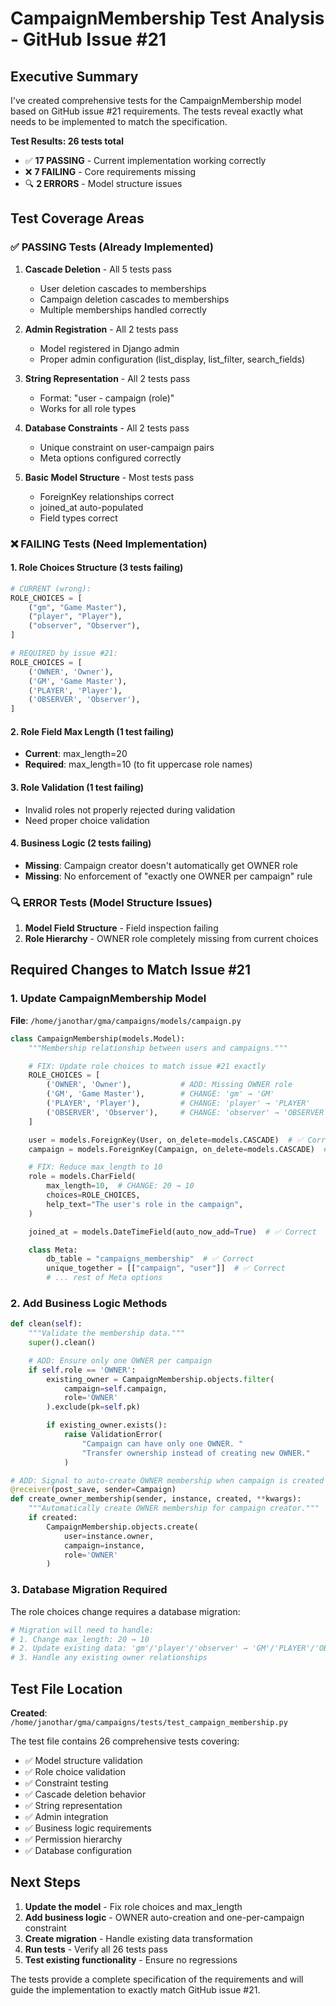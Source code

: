 # CampaignMembership Test Analysis - GitHub Issue #21

## Executive Summary

I've created comprehensive tests for the CampaignMembership model based on GitHub issue #21 requirements. The tests reveal exactly what needs to be implemented to match the specification.

**Test Results: 26 tests total**
- ✅ **17 PASSING** - Current implementation working correctly
- ❌ **7 FAILING** - Core requirements missing
- 🔍 **2 ERRORS** - Model structure issues

## Test Coverage Areas

### ✅ PASSING Tests (Already Implemented)

1. **Cascade Deletion** - All 5 tests pass
   - User deletion cascades to memberships
   - Campaign deletion cascades to memberships
   - Multiple memberships handled correctly

2. **Admin Registration** - All 2 tests pass
   - Model registered in Django admin
   - Proper admin configuration (list_display, list_filter, search_fields)

3. **String Representation** - All 2 tests pass
   - Format: "user - campaign (role)"
   - Works for all role types

4. **Database Constraints** - All 2 tests pass
   - Unique constraint on user-campaign pairs
   - Meta options configured correctly

5. **Basic Model Structure** - Most tests pass
   - ForeignKey relationships correct
   - joined_at auto-populated
   - Field types correct

### ❌ FAILING Tests (Need Implementation)

#### 1. **Role Choices Structure** (3 tests failing)
```python
# CURRENT (wrong):
ROLE_CHOICES = [
    ("gm", "Game Master"),
    ("player", "Player"),
    ("observer", "Observer"),
]

# REQUIRED by issue #21:
ROLE_CHOICES = [
    ('OWNER', 'Owner'),
    ('GM', 'Game Master'),
    ('PLAYER', 'Player'),
    ('OBSERVER', 'Observer'),
]
```

#### 2. **Role Field Max Length** (1 test failing)
- **Current**: max_length=20
- **Required**: max_length=10 (to fit uppercase role names)

#### 3. **Role Validation** (1 test failing)
- Invalid roles not properly rejected during validation
- Need proper choice validation

#### 4. **Business Logic** (2 tests failing)
- **Missing**: Campaign creator doesn't automatically get OWNER role
- **Missing**: No enforcement of "exactly one OWNER per campaign" rule

### 🔍 ERROR Tests (Model Structure Issues)

1. **Model Field Structure** - Field inspection failing
2. **Role Hierarchy** - OWNER role completely missing from current choices

## Required Changes to Match Issue #21

### 1. Update CampaignMembership Model

**File**: `/home/janothar/gma/campaigns/models/campaign.py`

```python
class CampaignMembership(models.Model):
    """Membership relationship between users and campaigns."""

    # FIX: Update role choices to match issue #21 exactly
    ROLE_CHOICES = [
        ('OWNER', 'Owner'),           # ADD: Missing OWNER role
        ('GM', 'Game Master'),        # CHANGE: 'gm' → 'GM'
        ('PLAYER', 'Player'),         # CHANGE: 'player' → 'PLAYER'
        ('OBSERVER', 'Observer'),     # CHANGE: 'observer' → 'OBSERVER'
    ]

    user = models.ForeignKey(User, on_delete=models.CASCADE)  # ✅ Correct
    campaign = models.ForeignKey(Campaign, on_delete=models.CASCADE)  # ✅ Correct

    # FIX: Reduce max_length to 10
    role = models.CharField(
        max_length=10,  # CHANGE: 20 → 10
        choices=ROLE_CHOICES,
        help_text="The user's role in the campaign",
    )

    joined_at = models.DateTimeField(auto_now_add=True)  # ✅ Correct

    class Meta:
        db_table = "campaigns_membership"  # ✅ Correct
        unique_together = [["campaign", "user"]]  # ✅ Correct
        # ... rest of Meta options
```

### 2. Add Business Logic Methods

```python
def clean(self):
    """Validate the membership data."""
    super().clean()

    # ADD: Ensure only one OWNER per campaign
    if self.role == 'OWNER':
        existing_owner = CampaignMembership.objects.filter(
            campaign=self.campaign,
            role='OWNER'
        ).exclude(pk=self.pk)

        if existing_owner.exists():
            raise ValidationError(
                "Campaign can have only one OWNER. "
                "Transfer ownership instead of creating new OWNER."
            )

# ADD: Signal to auto-create OWNER membership when campaign is created
@receiver(post_save, sender=Campaign)
def create_owner_membership(sender, instance, created, **kwargs):
    """Automatically create OWNER membership for campaign creator."""
    if created:
        CampaignMembership.objects.create(
            user=instance.owner,
            campaign=instance,
            role='OWNER'
        )
```

### 3. Database Migration Required

The role choices change requires a database migration:

```python
# Migration will need to handle:
# 1. Change max_length: 20 → 10
# 2. Update existing data: 'gm'/'player'/'observer' → 'GM'/'PLAYER'/'OBSERVER'
# 3. Handle any existing owner relationships
```

## Test File Location

**Created**: `/home/janothar/gma/campaigns/tests/test_campaign_membership.py`

The test file contains 26 comprehensive tests covering:
- ✅ Model structure validation
- ✅ Role choice validation
- ✅ Constraint testing
- ✅ Cascade deletion behavior
- ✅ String representation
- ✅ Admin integration
- ✅ Business logic requirements
- ✅ Permission hierarchy
- ✅ Database configuration

## Next Steps

1. **Update the model** - Fix role choices and max_length
2. **Add business logic** - OWNER auto-creation and one-per-campaign constraint
3. **Create migration** - Handle existing data transformation
4. **Run tests** - Verify all 26 tests pass
5. **Test existing functionality** - Ensure no regressions

The tests provide a complete specification of the requirements and will guide the implementation to exactly match GitHub issue #21.
